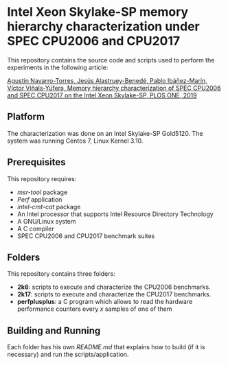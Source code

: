 # Intel Xeon Skylake-SP memory hierarchy characterization under SPEC CPU2006 and CPU2017

This repository contains the source code and scripts used to perform the experiments in the following article:

[Agustín Navarro-Torres, Jesús Alastruey-Benedé, Pablo Ibáñez-Marín, Víctor Viñals-Yúfera, Memory hierarchy characterization of SPEC CPU2006 and SPEC CPU2017 on the Intel Xeon Skylake-SP, PLOS ONE, 2019](https://journals.plos.org/plosone/article?id=10.1371/journal.pone.0220135)


## Platform

The characterization was done on an Intel Skylake-SP Gold5120.
The system was running Centos 7, Linux Kernel 3.10.


## Prerequisites

This repository requires:
* _msr-tool_ package
* _Perf_ application
* _intel-cmt-cat_ package
* An Intel processor that supports Intel Resource Directory Technology
* A GNU/Linux system
* A C compiler
* SPEC CPU2006 and CPU2017 benchmark suites

## Folders

This repository contains three folders:
* **2k6**: scripts to execute and characterize the CPU2006 benchmarks.
* **2k17**: scripts to execute and characterize the CPU2017 benchmarks.
* **perfplusplus**: a C program which allows to read the hardware performance 
  counters every *x* samples of one of them

## Building and Running

Each folder has his own _README.md_ that explains how to build (if it is 
necessary) and run the scripts/application.


 
